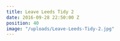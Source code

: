 ```yaml
---
title: Leave Leeds Tidy 2
date: 2016-09-28 22:50:00 Z
position: 40
image: "/uploads/Leave-Leeds-Tidy-2.jpg"
---
```


